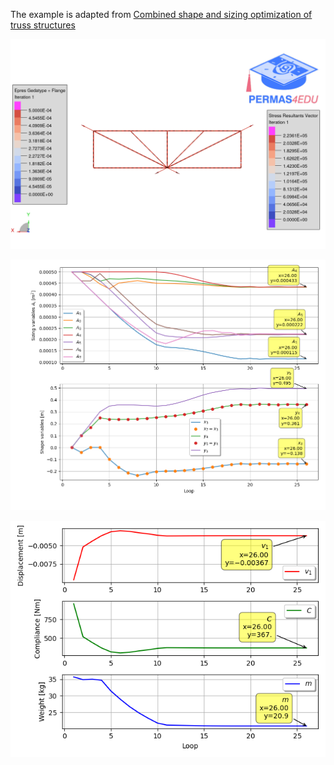 The example is adapted from [Combined shape and sizing optimization of truss structures](https://doi.org/10.1007/s00466-002-0343-x)

![Evolution](michell.gif "Evolution of Michell's arch design")

![Design variables](Design_variables.png)

![Optimization](Optimization.png)
